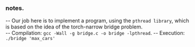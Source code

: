### notes.

-- Our job here is to implement a program, using the `pthread library`, which is based on the idea of the torch-narrow bridge problem.\
-- Compilation: `gcc -Wall -g bridge.c -o bridge -lpthread`.
-- Execution: `./bridge 'max_cars'`

